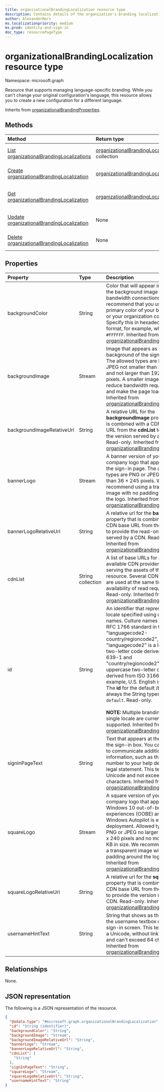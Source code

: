 ```yaml
---
title: organizationalBrandingLocalization resource type
description: Contains details of the organization's branding localizations.
author: AlexanderMars
ms.localizationpriority: medium
ms.prod: identity-and-sign-in
doc_type: resourcePageType
---
```


# organizationalBrandingLocalization resource type

Namespace: microsoft.graph

Resource that supports managing language-specific branding. While you can't change your original configuration's language, this resource allows you to create a new configuration for a different language.

Inherits from [organizationalBrandingProperties](../resources/organizationalbrandingproperties.md).

## Methods

| Method                                                                                           | Return type                                                                                         | Description                                                                                                                                  |
| :----------------------------------------------------------------------------------------------- | :-------------------------------------------------------------------------------------------------- | :------------------------------------------------------------------------------------------------------------------------------------------- |
| [List organizationalBrandingLocalizations](../api/organizationalbranding-list-localizations.md)  | [organizationalBrandingLocalization](../resources/organizationalbrandinglocalization.md) collection | Get a list of the [organizationalBrandingLocalization](../resources/organizationalbrandinglocalization.md) objects and their properties.     |
| [Create organizationalBrandingLocalization](../api/organizationalbranding-post-localizations.md) | [organizationalBrandingLocalization](../resources/organizationalbrandinglocalization.md)            | Create a new [organizationalBrandingLocalization](../resources/organizationalbrandinglocalization.md) object.                                |
| [Get organizationalBrandingLocalization](../api/organizationalbrandinglocalization-get.md)       | [organizationalBrandingLocalization](../resources/organizationalbrandinglocalization.md)            | Read the properties and relationships of an [organizationalBrandingLocalization](../resources/organizationalbrandinglocalization.md) object. |
| [Update organizationalBrandingLocalization](../api/organizationalbrandinglocalization-update.md) | None                                                                                                | Update the properties of an [organizationalBrandingLocalization](../resources/organizationalbrandinglocalization.md) object.                 |
| [Delete organizationalBrandingLocalization](../api/organizationalbrandinglocalization-delete.md) | None                                                                                                | Deletes an [organizationalBrandingLocalization](../resources/organizationalbrandinglocalization.md) object.                                  |

## Properties

| Property                   | Type              | Description                                                                                                                                                                                                                                                                                                                                                                                                                                                                                                                                                                                                                                                       |
| :------------------------- | :---------------- | :---------------------------------------------------------------------------------------------------------------------------------------------------------------------------------------------------------------------------------------------------------------------------------------------------------------------------------------------------------------------------------------------------------------------------------------------------------------------------------------------------------------------------------------------------------------------------------------------------------------------------------------------------------------- |
| backgroundColor            | String            | Color that will appear in place of the background image in low-bandwidth connections. We recommend that you use the primary color of your banner logo or your organization color. Specify this in hexadecimal format, for example, white is `#FFFFFF`. Inherited from [organizationalBrandingProperties](../resources/organizationalbrandingproperties.md).                                                                                                                                                                                                                                                                                                       |
| backgroundImage            | Stream            | Image that appears as the background of the sign-in page. The allowed types are PNG or JPEG not smaller than 300 KB and not larger than 1920 × 1080 pixels. A smaller image will reduce bandwidth requirements and make the page load faster. Inherited from [organizationalBrandingProperties](../resources/organizationalbrandingproperties.md).                                                                                                                                                                                                                                                                                                                |
| backgroundImageRelativeUrl | String            | A relative URL for the **backgroundImage** property that is combined with a CDN base URL from the **cdnList** to provide the version served by a CDN. Read-only. Inherited from [organizationalBrandingProperties](../resources/organizationalbrandingproperties.md).                                                                                                                                                                                                                                                                                                                                                                                             |
| bannerLogo                 | Stream            | A banner version of your company logo that appears on the sign-in page. The allowed types are PNG or JPEG no larger than 36 × 245 pixels. We recommend using a transparent image with no padding around the logo. Inherited from [organizationalBrandingProperties](../resources/organizationalbrandingproperties.md).                                                                                                                                                                                                                                                                                                                                            |
| bannerLogoRelativeUrl      | String            | A relative url for the **bannerLogo** property that is combined with a CDN base URL from the **cdnList** to provide the read-only version served by a CDN. Read-only. Inherited from [organizationalBrandingProperties](../resources/organizationalbrandingproperties.md).                                                                                                                                                                                                                                                                                                                                                                                        |
| cdnList                    | String collection | A list of base URLs for all available CDN providers that are serving the assets of the current resource. Several CDN providers are used at the same time for high availability of read requests. Read-only. Inherited from [organizationalBrandingProperties](../resources/organizationalbrandingproperties.md).                                                                                                                                                                                                                                                                                                                                                  |
| id                         | String            | An identifier that represents the locale specified using culture names. Culture names follow the RFC 1766 standard in the format "languagecode2-country/regioncode2", where "languagecode2" is a lowercase two-letter code derived from ISO 639-1 and "country/regioncode2" is an uppercase two-letter code derived from ISO 3166. For example, U.S. English is `en-US`. The **id** for the default /branding is always the String types `0` or `default`. Read-only. <br/><br/>**NOTE:** Multiple branding for a single locale are currently not supported. Inherited from [organizationalBrandingProperties](../resources/organizationalbrandingproperties.md). |
| signInPageText             | String            | Text that appears at the bottom of the sign-in box. You can use this to communicate additional information, such as the phone number to your help desk or a legal statement. This text must be Unicode and not exceed 1024 characters. Inherited from [organizationalBrandingProperties](../resources/organizationalbrandingproperties.md).                                                                                                                                                                                                                                                                                                                       |
| squareLogo                 | Stream            | A square version of your company logo that appears in Windows 10 out-of-box experiences (OOBE) and when Windows Autopilot is enabled for deployment. Allowed types are PNG or JPEG no larger than 240 x 240 pixels and no more than 10 KB in size. We recommend using a transparent image with no padding around the logo. Inherited from [organizationalBrandingProperties](../resources/organizationalbrandingproperties.md).                                                                                                                                                                                                                                   |
| squareLogoRelativeUrl      | String            | A relative url for the **squareLogo** property that is combined with a CDN base URL from the **cdnList** to provide the version served by a CDN. Read-only. Inherited from [organizationalBrandingProperties](../resources/organizationalbrandingproperties.md).                                                                                                                                                                                                                                                                                                                                                                                                  |
| usernameHintText           | String            | String that shows as the hint in the username textbox on the sign-in screen. This text must be a Unicode, without links or code, and can't exceed 64 characters. Inherited from [organizationalBrandingProperties](../resources/organizationalbrandingproperties.md).                                                                                                                                                                                                                                                                                                                                                                                             |

## Relationships

None.

## JSON representation

The following is a JSON representation of the resource.

<!-- {
  "blockType": "resource",
  "keyProperty": "id",
  "@odata.type": "microsoft.graph.organizationalBrandingLocalization",
  "baseType": "microsoft.graph.organizationalBrandingProperties",
  "openType": false
}
-->

```json
{
  "@odata.type": "#microsoft.graph.organizationalBrandingLocalization",
  "id": "String (identifier)",
  "backgroundColor": "String",
  "backgroundImage": "Stream",
  "backgroundImageRelativeUrl": "String",
  "bannerLogo": "Stream",
  "bannerLogoRelativeUrl": "String",
  "cdnList": [
    "String"
  ],
  "signInPageText": "String",
  "squareLogo": "Stream",
  "squareLogoRelativeUrl": "String",
  "usernameHintText": "String"
}
```

